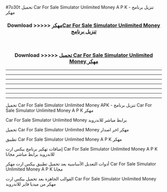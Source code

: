 #7o30t تحميل Car For Sale Simulator Unlimited Money  A P K - تنزيل برنامج مهكر



<div align="center">
<h3>Download >>>>> <a href="https://runaway1.web.app/?sq=Car For Sale Simulator Unlimited Money ">مهكرCar For Sale Simulator Unlimited Money  تنزيل برنامج</a></h3><br>

<h3>Download >>>>> <a href="https://runaway1.web.app/?sq=Car For Sale Simulator Unlimited Money ">تحميل Car For Sale Simulator Unlimited Money  مهكر</a></h3>
</div>


----------------------------------------------------------

----------------------------------------------------------

----------------------------------------------------------

----------------------------------------------------------

----------------------------------------------------------

----------------------------------------------------------

----------------------------------------------------------

تحميل Car For Sale Simulator Unlimited Money  APK - تنزيل برنامج Car For Sale Simulator Unlimited Money  A P K مهكر

Car For Sale Simulator Unlimited Money  برابط مباشر للاندرويد

تحميل Car For Sale Simulator Unlimited Money  مهكر اخر اصدار

تطبيق Car For Sale Simulator Unlimited Money  A P K مهكر

إضافات تهكير برنامج بيكس ارت Car For Sale Simulator Unlimited Money  A P K للاندرويد برابط مباشر مجانا

أدوات التعديل الأساسية بعد تحميل تطبيق بيكس ارت مهكر Car For Sale Simulator Unlimited Money  A P K مجانا

القوالب الجاهزة بعد تحميل بيكس ارت Car For Sale Simulator Unlimited Money  مهكر من ميديا فاير للاندرويد


